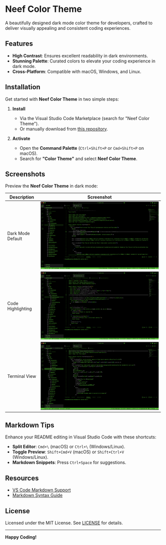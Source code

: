 # Neef Color Theme

A beautifully designed dark mode color theme for developers, crafted to deliver visually appealing and consistent coding experiences.

## Features

- **High Contrast**: Ensures excellent readability in dark environments.
- **Stunning Palette**: Curated colors to elevate your coding experience in dark mode.
- **Cross-Platform**: Compatible with macOS, Windows, and Linux.

## Installation

Get started with **Neef Color Theme** in two simple steps:

1. **Install**

   - Via the Visual Studio Code Marketplace (search for "Neef Color Theme").
   - Or manually download from [this repository](https://github.com/username/repo-name).

2. **Activate**
   - Open the **Command Palette** (`Ctrl+Shift+P` or `Cmd+Shift+P` on macOS).
   - Search for **"Color Theme"** and select **Neef Color Theme**.

## Screenshots

Preview the **Neef Color Theme** in dark mode:

| Description       | Screenshot                        |
| ----------------- | --------------------------------- |
| Dark Mode Default | ![Dark Mode](assets/screen-1.png) |
| Code Highlighting | ![Code](assets/screen-2.png)      |
| Terminal View     | ![Terminal](assets/screen-3.png)  |

## Markdown Tips

Enhance your README editing in Visual Studio Code with these shortcuts:

- **Split Editor**: `Cmd+\` (macOS) or `Ctrl+\` (Windows/Linux).
- **Toggle Preview**: `Shift+Cmd+V` (macOS) or `Shift+Ctrl+V` (Windows/Linux).
- **Markdown Snippets**: Press `Ctrl+Space` for suggestions.

## Resources

- [VS Code Markdown Support](http://code.visualstudio.com/docs/languages/markdown)
- [Markdown Syntax Guide](https://help.github.com/articles/markdown-basics/)

## License

Licensed under the MIT License. See [LICENSE](LICENSE) for details.

---

**Happy Coding!**
